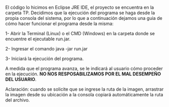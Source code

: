 El código lo hicimos en Eclipse JRE IDE, el proyecto se encuentra en la carpeta TP. Decidimos que la ejecución del programa se haga desde la propia consola del sistema, por lo que a continuación dejamos una guia de cómo hacer funcionar el programa desde la misma:

1- Abrir la Terminal (Linux) o el CMD (Windows) en la carpeta donde se encuentre el ejecutable run.jar.

2- Ingresar el comando java -jar run.jar

3- Iniciará la ejecución del programa.

A medida que el programa avanza, se le indicará al usuario cómo proceder en la ejecución. **NO NOS RESPOSABILIZAMOS POR EL MAL DESEMPEÑO DEL USUARIO**.

Aclaración: cuando se solicite que se ingrese la ruta de la imagen, arrastrar la imagen desde su ubicación a la consola copiará automáticamente la ruta del archivo.
